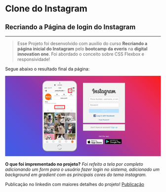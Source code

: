# Clone do Instagram
## Recriando a Página de login do Instagram
---
> Esse Projeto foi desenvolvido com auxilio do curso **Recriando a página inicial do Instagram** pelo **bootcamp da everis** na **digital innovation one**. Foi abordado o conceito sobre CSS Flexbox e responsividade!

Segue abaixo o resultado final da página:

![Projeto](img/print.png)

**O que foi imprementado no projeto?**
*Foi refeito a tela por completo adicionando um form para o usuário fazer login no sistema, adicionado um background em gradient com as principais cores do tema instagram.*

Publicação no linkedin com maiores detalhes do projeto!
[Publicação](https://www.linkedin.com/posts/fabricio-pereira-6282251a6_finalizado-meu-primeiro-projeto-do-bootcamp-activity-6732295638060429312-kqio)